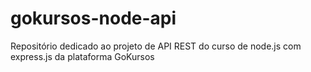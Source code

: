# gokursos-node-api
Repositório dedicado ao projeto de API REST do curso de node.js com express.js da plataforma GoKursos
